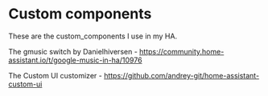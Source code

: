 # Custom components

These are the custom_components I use in my HA.

The gmusic switch by Danielhiversen - https://community.home-assistant.io/t/google-music-in-ha/10976

The Custom UI customizer - https://github.com/andrey-git/home-assistant-custom-ui
